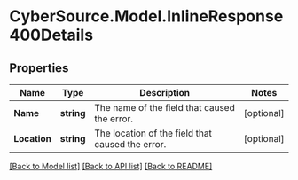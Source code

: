 # CyberSource.Model.InlineResponse400Details
## Properties

Name | Type | Description | Notes
------------ | ------------- | ------------- | -------------
**Name** | **string** | The name of the field that caused the error. | [optional] 
**Location** | **string** | The location of the field that caused the error. | [optional] 

[[Back to Model list]](../README.md#documentation-for-models) [[Back to API list]](../README.md#documentation-for-api-endpoints) [[Back to README]](../README.md)

